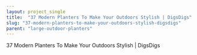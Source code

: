 ```yaml
---
layout: project_single
title:  "37 Modern Planters To Make Your Outdoors Stylish | DigsDigs"
slug: "37-modern-planters-to-make-your-outdoors-stylish-digsdigs"
parent: "large-outdoor-planters"
---
```

37 Modern Planters To Make Your Outdoors Stylish | DigsDigs